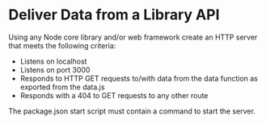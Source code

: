 # Deliver Data from a Library API

Using any Node core library and/or web framework create an HTTP server that meets the following criteria:

-   Listens on localhost
-   Listens on port 3000
-   Responds to HTTP GET requests to/with data from the data function as exported from the data.js
-   Responds with a 404 to GET requests to any other route

The package.json start script must contain a command to start the server.
